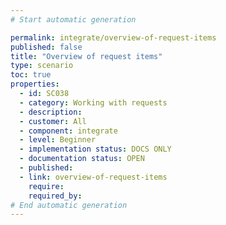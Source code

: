 ```yaml
---
# Start automatic generation

permalink: integrate/overview-of-request-items
published: false
title: "Overview of request items"
type: scenario
toc: true
properties:
  - id: SC038
  - category: Working with requests
  - description:
  - customer: All
  - component: integrate
  - level: Beginner
  - implementation status: DOCS ONLY
  - documentation status: OPEN
  - published:
  - link: overview-of-request-items
    require:
    required_by:
# End automatic generation
---
```


